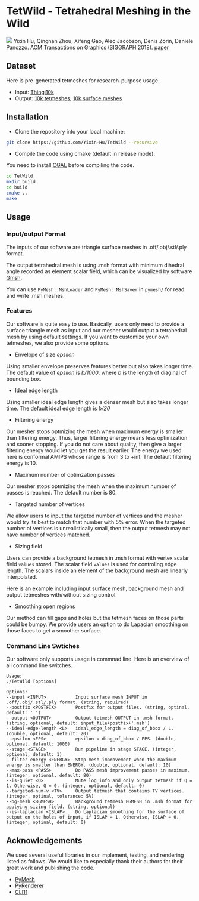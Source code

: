 # TetWild - Tetrahedral Meshing in the Wild
![](teaser.png)
Yixin Hu, Qingnan Zhou, Xifeng Gao, Alec Jacobson, Denis Zorin, Daniele Panozzo.
ACM Transactions on Graphics (SIGGRAPH 2018). [paper](https://cs.nyu.edu/~yixinhu/TetWild_Final.pdf)

## Dataset
Here is pre-generated tetmeshes for research-purpose usage.
- Input: [Thingi10k](https://ten-thousand-models.appspot.com/)
- Output: 
[10k tetmeshes](https://drive.google.com/file/d/17AZwaQaj_nxdCIUpiGFCQ7_khNQxfG4Y/view?usp=sharing), 
[10k surface meshes](https://drive.google.com/open?id=1E_C1uVoG1ZGF3pfDpHFKIS8Qqd2VXLZQ)

## Installation
- Clone the repository into your local machine:

```bash
git clone https://github.com/Yixin-Hu/TetWild --recursive
```
- Compile the code using cmake (default in release mode):

You need to install [CGAL](https://doc.cgal.org/latest/Manual/installation.html) before compiling the code.

```bash
cd TetWild
mkdir build
cd build
cmake ..
make
```

## Usage

### Input/output Format

The inputs of our software are triangle surface meshes in .off/.obj/.stl/.ply format.

The output tetrahedral mesh is using .msh format with minimum dihedral angle recorded as element scalar field, which can be visualized by software [Gmsh](http://gmsh.info/).

You can use `PyMesh::MshLoader` and `PyMesh::MshSaver` in `pymesh/` for read and write .msh meshes.

### Features
Our software is quite easy to use. Basically, users only need to provide a surface triangle mesh as input and our mesher would output a tetrahedral mesh by using default settings. If you want to customize your own tetmeshes, we also provide some options.

- Envelope of size *epsilon*

Using smaller envelope preserves features better but also takes longer time. The default value of *epsilon* is *b/1000*, where *b* is the length of diaginal of bounding box.

- Ideal edge length

Using smaller ideal edge length gives a denser mesh but also takes longer time. The default ideal edge length is *b/20*

- Filtering energy

Our mesher stops optmizing the mesh when maximum energy is smaller than filtering energy. Thus, larger filtering energy means less optimization and sooner stopping. If you do not care about quality, then give a larger filtering energy would let you get the result earlier. The energy we used here is conformal AMIPS whose range is from 3 to +inf. The default filtering energy is 10. 

- Maximum number of optimzation passes 

Our mesher stops optmizing the mesh when the maximum number of passes is reached. The default number is 80. 

- Targeted number of vertices

We allow users to input the targeted number of vertices and the mesher would try its best to match that number with 5% error. When the targeted number of vertices is unrealistically small, then the output tetmesh may not have number of vertices matched.

- Sizing field

Users can provide a background tetmesh in .msh format with vertex scalar field `values` stored. The scalar field `values` is used for controling edge length. The scalars inside an element of the background mesh are linearly interpolated.

[Here](https://drive.google.com/open?id=1-5AyoQ-CdZnX8IAqZoqgW1tiNBTNvFjJ) is an example including input surface mesh, background mesh and output tetmeshes with/without sizing control.

- Smoothing open regions

Our method can fill gaps and holes but the tetmesh faces on those parts could be bumpy. We provide users an option to do Lapacian smoothing on those faces to get a smoother surface.

### Command Line Swtiches
Our software only supports usage in commnad line. Here is an overview of all command line switches. 

```
Usage:
./TetWild [options]

Options:
--input <INPUT>           Input surface mesh INPUT in .off/.obj/.stl/.ply format. (string, required)
--postfix <POSTFIX>       Postfix for output files. (string, optinal, default: '_')
--output <OUTPUT>         Output tetmesh OUTPUT in .msh format. (string, optional, default: input_file+postfix+'.msh')
--ideal-edge-length <L>   ideal_edge_length = diag_of_bbox / L. (double, optional, default: 20)
--epsilon <EPS>           epsilon = diag_of_bbox / EPS. (double, optional, default: 1000)
--stage <STAGE>           Run pipeline in stage STAGE. (integer, optional, default: 1)
--filter-energy <ENERGY>  Stop mesh improvement when the maximum energy is smaller than ENERGY. (double, optional, default: 10)
--max-pass <PASS>         Do PASS mesh improvement passes in maximum. (integer, optional, default: 80)
--is-quiet <Q>            Mute log info and only output tetmesh if Q = 1. Otherwise, Q = 0. (integer, optional, default: 0)
--targeted-num-v <TV>     Output tetmesh that contains TV vertices. (integer, optinal, tolerance: 5%)
--bg-mesh <BGMESH>        Background tetmesh BGMESH in .msh format for applying sizing field. (string, optional)
--is-laplacian <ISLAP>    Do Laplacian smoothing for the surface of output on the holes of input, if ISLAP = 1. Otherwise, ISLAP = 0. (integer, optinal, default: 0)
```

<!--### Tips
TODO :)-->

## Acknowledgements

We used several useful libraries in our implement, testing, and rendering listed as follows. We would like to especially thank their authors for their great work and publishing the code.

- [PyMesh](https://github.com/qnzhou/PyMesh)
- [PyRenderer](https://github.com/qnzhou/PyRenderer)
- [CLI11](https://github.com/CLIUtils/CLI11)





